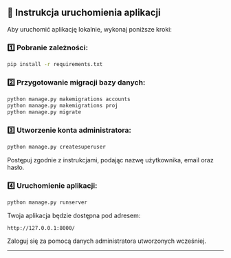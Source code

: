 ## 🚀 Instrukcja uruchomienia aplikacji

Aby uruchomić aplikację lokalnie, wykonaj poniższe kroki:

### 1️⃣ Pobranie zależności:

```bash
pip install -r requirements.txt
```

### 2️⃣ Przygotowanie migracji bazy danych:

```bash
python manage.py makemigrations accounts
python manage.py makemigrations proj
python manage.py migrate
```

### 3️⃣ Utworzenie konta administratora:

```bash
python manage.py createsuperuser
```

Postępuj zgodnie z instrukcjami, podając nazwę użytkownika, email oraz hasło.

### 4️⃣ Uruchomienie aplikacji:

```bash
python manage.py runserver
```

Twoja aplikacja będzie dostępna pod adresem:

```
http://127.0.0.1:8000/
```

Zaloguj się za pomocą danych administratora utworzonych wcześniej.

---
